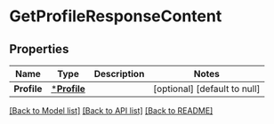 # GetProfileResponseContent

## Properties
Name | Type | Description | Notes
------------ | ------------- | ------------- | -------------
**Profile** | [***Profile**](Profile.md) |  | [optional] [default to null]

[[Back to Model list]](../README.md#documentation-for-models) [[Back to API list]](../README.md#documentation-for-api-endpoints) [[Back to README]](../README.md)

